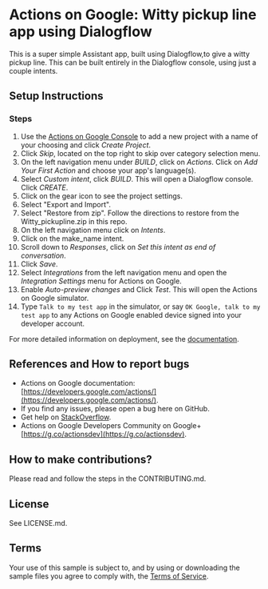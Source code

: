 # Actions on Google: Witty pickup line app using Dialogflow

This is a super simple Assistant app, built using Dialogflow,to give a witty pickup line. This can be built entirely
in the Dialogflow console, using just a couple intents.

## Setup Instructions

### Steps
1. Use the [Actions on Google Console](https://console.actions.google.com) to add a new project with a name of your choosing and click *Create Project*.
1. Click *Skip*, located on the top right to skip over category selection menu.
1. On the left navigation menu under *BUILD*, click on *Actions*. Click on *Add Your First Action* and choose your app's language(s).
1. Select *Custom intent*, click *BUILD*. This will open a Dialogflow console. Click *CREATE*.
1. Click on the gear icon to see the project settings.
1. Select "Export and Import".
1. Select "Restore from zip". Follow the directions to restore from the Witty_pickupline.zip in this repo.
1. On the left navigation menu click on *Intents*.
1. Click on the make_name intent.
1. Scroll down to *Responses*, click on *Set this intent as end of conversation*. 
1. Click *Save*.
1. Select *Integrations* from the left navigation menu and open the *Integration Settings* menu for Actions on Google.
1. Enable *Auto-preview changes* and Click *Test*. This will open the Actions on Google simulator.
1. Type `Talk to my test app` in the simulator, or say `OK Google, talk to my test app` to any Actions on Google enabled device signed into your developer account.

For more detailed information on deployment, see the [documentation](https://developers.google.com/actions/dialogflow/deploy-fulfillment).

## References and How to report bugs
* Actions on Google documentation: [https://developers.google.com/actions/](https://developers.google.com/actions/).
* If you find any issues, please open a bug here on GitHub.
* Get help on [StackOverflow](https://stackoverflow.com/questions/tagged/actions-on-google).
* Actions on Google Developers Community on Google+ [https://g.co/actionsdev](https://g.co/actionsdev).

## How to make contributions?
Please read and follow the steps in the CONTRIBUTING.md.

## License
See LICENSE.md.

## Terms
Your use of this sample is subject to, and by using or downloading the sample files you agree to comply with, the [Terms of Service](https://docs.google.com/document/d/1UACK2gLgfUXLAgFqh1hg8uDscOyODi_jb5iO7_ccKWY/edit?usp=sharing).

